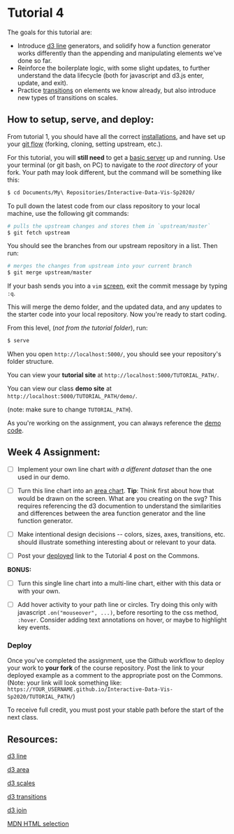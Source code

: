 # Tutorial 4

The goals for this tutorial are:

- Introduce [d3 line](https://github.com/d3/d3-shape#lines) generators, and solidify how a function generator works differently than the appending and manipulating elements we've done so far.
- Reinforce the boilerplate logic, with some slight updates, to further understand the data lifecycle (both for javascript and d3.js enter, update, and exit).
- Practice [transitions](https://github.com/d3/d3-transition) on elements we know already, but also introduce new types of transitions on scales.

## How to setup, serve, and deploy:

From tutorial 1, you should have all the correct [installations](../README.md#setup), and have set up your [git flow](../GIT_SETUP.md) (forking, cloning, setting upstream, etc.).

For this tutorial, you will **still need** to get a [basic server](../BASIC_SERVER.md) up and running. Use your terminal (or git bash, on PC) to navigate to the _root directory_ of your fork. Your path may look different, but the command will be something like this:

```sh
$ cd Documents/My\ Repositories/Interactive-Data-Vis-Sp2020/
```

To pull down the latest code from our class repository to your local machine, use the following git commands:

```sh
# pulls the upstream changes and stores them in `upstream/master`
$ git fetch upstream
```

You should see the branches from our upstream repository in a list. Then run:

```sh
# merges the changes from upstream into your current branch
$ git merge upstream/master
```

If your bash sends you into a `vim` [screen](https://computers.tutsplus.com/tutorials/vim-for-beginners--cms-21118), exit the commit message by typing `:q`.

This will merge the demo folder, and the updated data, and any updates to the starter code into your local repository. Now you're ready to start coding.

From this level, (_not from the tutorial folder_), run:

```sh
$ serve
```

When you open `http://localhost:5000/`, you should see your repository's folder structure.

You can view your **tutorial site** at `http://localhost:5000/TUTORIAL_PATH/`.

You can view our class **demo site** at `http://localhost:5000/TUTORIAL_PATH/demo/`.

(note: make sure to change `TUTORIAL_PATH`).

As you're working on the assignment, you can always reference the [demo code](demo/).

## Week 4 Assignment:

- [ ] Implement your own line chart _with a different dataset_ than the one used in our demo.

- [ ] Turn this line chart into an [area chart](https://github.com/d3/d3-shape#areas). **Tip**: Think first about how that would be drawn on the screen. What are you creating on the svg? This requires referencing the d3 documention to understand the similarities and differences between the area function generator and the line function generator.

- [ ] Make intentional design decisions -- colors, sizes, axes, transitions, etc. should illustrate something interesting about or relevant to your data.

- [ ] Post your [deployed](#Deploy) link to the Tutorial 4 post on the Commons.

**BONUS:**

- [ ] Turn this single line chart into a multi-line chart, either with this data or with your own.

- [ ] Add hover activity to your path line or circles. Try doing this only with javascript `.on("mouseover", ...)`, before resorting to the css method, `:hover`. Consider adding text annotations on hover, or maybe to highlight key events.

### Deploy

Once you've completed the assignment, use the Github workflow to deploy your work to **your fork** of the course repository. Post the link to your deployed example as a comment to the appropriate post on the Commons. (Note: your link will look something like: `https://YOUR_USERNAME.github.io/Interactive-Data-Vis-Sp2020/TUTORIAL_PATH/`)

To receive full credit, you must post your stable path before the start of the next class.

## Resources:

[d3 line](https://github.com/d3/d3-shape#lines)

[d3 area](https://github.com/d3/d3-shape#areas)

[d3 scales](https://github.com/d3/d3-scale)

[d3 transitions](https://github.com/d3/d3/blob/master/API.md#transitions-d3-transition)

[d3 join](<(https://github.com/d3/d3-selection/blob/v1.4.1/README.md#selection_join)>)

[MDN HTML selection](https://developer.mozilla.org/en-US/docs/Web/HTML/Element/select)
